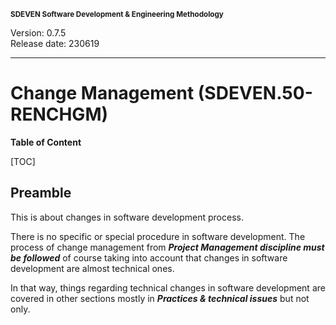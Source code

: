 <small>**SDEVEN Software Development & Engineering Methodology**</small>

Version: 0.7.5<br>
Release date: 230619

***

# Change Management (SDEVEN.50-RENCHGM)

**Table of Content**

[TOC]

## Preamble

This is about changes in software development process.

There is no specific or special procedure in software development. The process of change management from ***Project Management discipline must be followed*** of course taking into account that changes in software development are almost technical ones.

In that way, things regarding technical changes in software development are covered in other sections mostly in ***Practices & technical issues*** but not only.




